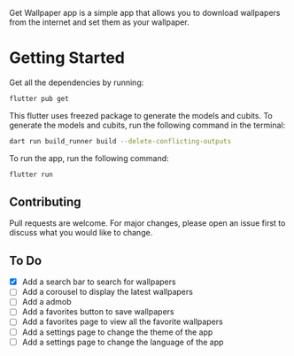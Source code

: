 Get Wallpaper app is a simple app that allows you to download wallpapers from the internet and set them as your wallpaper.

# Getting Started
Get all the dependencies by running:
```bash
flutter pub get
```
This flutter uses freezed package to generate the models and cubits. To generate the models and cubits, run the following command in the terminal:
```bash
dart run build_runner build --delete-conflicting-outputs
```
To run the app, run the following command:
```bash
flutter run
```

## Contributing
Pull requests are welcome. For major changes, please open an issue first to discuss what you would like to change.

## To Do
- [x] Add a search bar to search for wallpapers
- [ ] Add a corousel to display the latest wallpapers
- [ ] Add a admob
- [ ] Add a favorites button to save wallpapers
- [ ] Add a favorites page to view all the favorite wallpapers
- [ ] Add a settings page to change the theme of the app
- [ ] Add a settings page to change the language of the app
